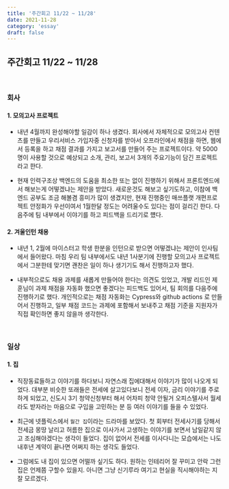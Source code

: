 ```yaml
---
title: '주간회고 11/22 ~ 11/28'
date: 2021-11-28
category: 'essay'
draft: false
---
```


## 주간회고 11/22 ~ 11/28

<br>

### 회사

#### 1. 모의고사 프로젝트

- 내년 4월까지 완성해야할 일감이 하나 생겼다. 회사에서 자체적으로 모의고사 컨텐츠를 만들고 우리서비스 가입자중 신청자를 받아서 오프라인에서 채점을 하면, 웹에서 등록을 하고 채점 결과를 가지고 보고서를 만들어 주는 프로젝트이다. 약 5000명이 사용할 것으로 예상되고 소개, 관리, 보고서 3개의 주요기능이 담긴 프로젝트라고 한다.

- 현재 인력구조상 백엔드의 도움을 최소한 또는 없이 진행하기 위해서 프론트엔드에서 해보는게 어떻겠냐는 제안을 받았다. 새로운것도 해보고 싶기도하고, 이참에 백엔드 공부도 조금 해볼겸 흥미가 많이 생겼지만, 현재 진행중인 매쓰플랫 개편프로젝트 안정화가 우선이여서 1월한달 정도는 어려울수도 있다는 점이 걸리긴 한다. 다음주에 팀 내부에서 이야기를 하고 피드백을 드리기로 헀다.

#### 2. 겨울인턴 채용

- 내년 1, 2월에 마이스터고 학생 한분을 인턴으로 받으면 어떻겠냐는 제안이 인사팀에서 들어왔다. 마침 우리 팀 내부에서도 내년 1사분기에 진행할 모의고사 프로젝트에서 그분한테 맞기면 괜찬은 일이 하나 생기기도 해서 진행하고자 했다.

- 내부적으로도 채용 과제를 새롭게 만들어야 한다는 의견도 있었고, 개발 리드인 제훈님이 과제 채점을 자동화 했으면 좋겠다는 피드백도 있어서, 팀 회의를 다음주에 진행하기로 했다. 개인적으로는 채점 자동화는 Cypress와 github actions 로 만들어서 진행하고, 일부 채점 코드는 과제에 포함해서 보내주고 채점 기준을 지원자가 직접 확인하면 좋지 않을까 생각한다.

<br/>

### 일상

#### 1. 집

- 직장동료들하고 이야기를 하다보니 자연스래 집에대해서 이야기가 많이 나오게 되었다. 대부분 비슷한 또래들은 전세에 살고있다보니 전세 이자, 금리 이야기를 주로하게 되었고, 신도시 3기 청약신청부터 해서 어차피 청약 안될거 오피스텔사서 월세라도 받자라는 마음으로 구입을 고민하는 분 등 여러 이야기를 들을 수 있었다.

- 최근에 넷플릭스에서 `월간 집`이라는 드라마를 보았다. 첫 회부터 전세사기를 당해서 전세금 몽땅 날리고 허름한 집으로 이사가서 고생하는 이야기를 보면서 남일같지 않고 조심해야겠다는 생각이 들었다. 집이 없어서 전세를 이사다니는 모습에서는 나도 내후년 계약이 끝나면 어쩌지 하는 생각도 들었다.

- 그럼에도 내 집이 있으면 어떨까 싶기도 하다. 원하는 인테리어 잘 꾸미고 안락 그런 집은 언제쯤 구할수 있을지. 아니면 그냥 신기루라 여기고 현실을 직시해야하는 지 잘 모르겠다.

